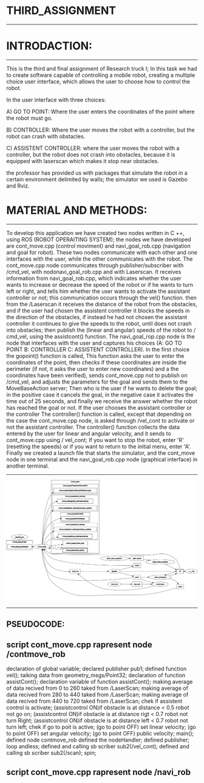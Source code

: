 # THIRD_ASSIGNMENT
--------------------

  INTRODACTION:
  ==============
  ---------------
  
  This is the third and final assignment of Research truck I; 
  In this task we had to create software capable of controlling a mobile robot, 
  creating a multiple choice user interface, which allows the user to choose how to control the robot.
  
  In the user interface with three choices:

A) GO TO POINT: Where the user enters the coordinates of the point where the robot must go.

B) CONTROLLER: Where the user moves the robot with a controller, but the robot can crash with obstacles.


C) ASSISTENT CONTROLLER: where the user moves the robot with a controller, but the robot does not crash into obstacles, because it is equipped with laserscan which makes it stop near obstacles.

the professor has provided us with packages that simulate the robot in a certain environment delimited by walls; 
the simulator we used is Gazebo and Rviz.

  MATERIAL AND METHODS:
  =====================
  ---------------------
  
To develop this application we have created two nodes written in C ++, using ROS (ROBOT OPERAITING SYSTEM); 
the nodes we have developed are cont_move.cpp (control moviment) and navi_goal_rob.cpp (navigation and goal for robot). 
These two nodes communicate with each other and one interfaces with the user, while the other communicates with the robot.
The cont_move.cpp node communicates through publisher/subscriber with /cmd_vel, 
with nodonavi_goal_rob.cpp and with  Laserscan.
It receives information from navi_goal_rob.cpp, 
which indicates whether the user wants to increase or decrease the speed of the robot or if he wants to turn left or right,
and tells him whether the user wants to activate the assistant controller or not;
this communication occurs through the vel() function. 
then from the /Laserscan it receives the distance of the robot from the obstacles, 
and if the user had chosen the assistent controller it blocks the speeds in the direction of the obstacles,
if instead he had not chosen the assistant controller it continues to give the speeds to the robot,
until does not crash into obstacles; then publish the (linear and angular) speeds of the robot to / cmd_vel,
using the assistcont() function.
The navi_goal_rop.cpp node is the node that interfaces with the user and captures his choices
(A: GO TO POINT B: CONTROLLER C: ASSISTENT CONTROLLER).
In the first choice the gopoint() function is called, 
This function asks the user to enter the coordinates of the point, 
then checks if these coordinates are inside the perimeter (if not, it asks the user to enter new coordinates)
and a the coordinates have been verified), sends cont_move.cpp not to publish on /cmd_vel,
and adjusts the parameters for the goal and sends them to the MoveBaseAction server;
Then who is the user if he wants to delete the goal; in the positive case it cancels the goal, 
in the negative case it activates the time out of 25 seconds,
and finally we receive the answer whether the robot has reached the goal or not.
If the user chooses the assistant controller or the controller The controller() function is called, 
except that depending on the case the cont_move.cpp node,
is asked through /vel_cont to activate or not the assistant controller.
The controller() function collects the data entered by the user for linear and angular velocity,
and it sends to cont_move.cpp using / vel_cont; If you want to stop the robot, 
enter 'R' (resetting the speeds) or if you want to return to the initial menu, enter 'A'.
Finally we created a launch file that starts the simulator,
and the cont_move node in one terminal and the navi_goal_rob.cpp node (graphical interface) in another terminal.
____________________________________________
![Screenshot](rosgraph.png)
__________________________________

PSEUDOCODE:
------------

script cont_move.cpp rapresent node /contmove_rob
----

declaration of global variable;
declared publisher pub1;
defined function vel();
taiking data from geometry_msgs/Point32;
declaration of function assistCont();
declaration variable of function assistCont();
making average of data recived from 0 to 260 taked from /LaserScan;
making average of data recived from 280 to 440 taked from /LaserScan;
making average of data recived from 440 to 720 taked from /LaserScan;
chek if assistent control is activate;
(assistcontrol ON)if obstacle is at distance < 0.5 robot not go on;
(assistcontrol ON)if obstacle is at distance rigt < 0.7 robot not turn Right;
(assistcontrol ON)if obstacle is at distance left < 0.7 robot not turn left;
chek if go to poit is active;
(go to point OFF) set linear velocity;
(go to point OFF) set angular velocity;
(go to point OFF) public velocity;
main();
defined node contmove_rob
defined the nodeHandler;
defined publisher;
loop andless;
defined and calling sb scriber sub2(/vel_cont);
defined and calling sb scriber sub2(/scan);
spin;

script cont_move.cpp rapresent node /navi_rob
----
